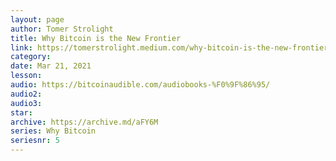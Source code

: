 ```yaml
---
layout: page
author: Tomer Strolight
title: Why Bitcoin is the New Frontier
link: https://tomerstrolight.medium.com/why-bitcoin-is-the-new-frontier-b21d5038c097
category: 
date: Mar 21, 2021
lesson: 
audio: https://bitcoinaudible.com/audiobooks-%F0%9F%86%95/
audio2: 
audio3: 
star: 
archive: https://archive.md/aFY6M
series: Why Bitcoin
seriesnr: 5
---
```

